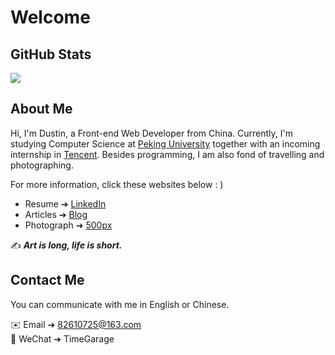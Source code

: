 # Welcome
## GitHub Stats

<img src="https://github-readme-stats.vercel.app/api?username=TimeGarage&count_private=true&hide_border=true&hide_title=true&bg_color=30,02aab0,00cdac&title_color=fff&text_color=fff&theme=vue-dark" />

## About Me

Hi, I'm Dustin, a Front-end Web Developer from China. Currently, I'm studying Computer Science at [Peking University](https://www.pku.edu.cn) together with an incoming internship in [Tencent](https://www.tencent.com). Besides programming, I am also fond of travelling and photographing. 

For more information,  click these websites below : )
- Resume ➔ [LinkedIn](https://www.linkedin.com/in/dustinpeng)
- Articles ➔ [Blog](https://timegarage.github.io)
- Photograph ➔ [500px](https://500px.com.cn/dustinpeng)

✍️ ***Art is long, life is short.***


## Contact Me

You can communicate with me in English or Chinese.

✉️ Email ➔ 82610725@163.com</br>
💬 WeChat ➔ TimeGarage

